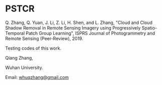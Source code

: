 # PSTCR
Q. Zhang, Q. Yuan, J. Li, Z. Li, H. Shen, and L. Zhang, "Cloud and Cloud Shadow Removal in Remote Sensing Imagery using Progressively Spatio-Temporal Patch Group Learning", ISPRS Journal of Photogrammetry and Remote Sensing (Peer-Review), 2019.

Testing codes of this work.

Qiang Zhang,

Wuhan University.

Email: whuqzhang@gmail.com
